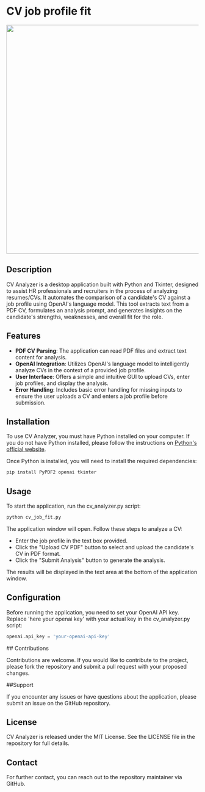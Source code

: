 # CV job profile fit


[<img src="https://img.youtube.com/vi/q90sRselN94/hqdefault.jpg" width="800" height="600"
/>](https://www.youtube.com/embed/q90sRselN94)



## Description

CV Analyzer is a desktop application built with Python and Tkinter, designed to assist HR professionals and recruiters in the process of analyzing resumes/CVs. It automates the comparison of a candidate's CV against a job profile using OpenAI's language model. This tool extracts text from a PDF CV, formulates an analysis prompt, and generates insights on the candidate's strengths, weaknesses, and overall fit for the role.

## Features

- **PDF CV Parsing**: The application can read PDF files and extract text content for analysis.
- **OpenAI Integration**: Utilizes OpenAI's language model to intelligently analyze CVs in the context of a provided job profile.
- **User Interface**: Offers a simple and intuitive GUI to upload CVs, enter job profiles, and display the analysis.
- **Error Handling**: Includes basic error handling for missing inputs to ensure the user uploads a CV and enters a job profile before submission.

## Installation

To use CV Analyzer, you must have Python installed on your computer. If you do not have Python installed, please follow the instructions on [Python's official website](https://www.python.org/downloads/).

Once Python is installed, you will need to install the required dependencies:

```bash
pip install PyPDF2 openai tkinter
```

## Usage

To start the application, run the cv_analyzer.py script:

```bash
python cv_job_fit.py
```

The application window will open. Follow these steps to analyze a CV:

- Enter the job profile in the text box provided.
- Click the "Upload CV PDF" button to select and upload the candidate's CV in PDF format.
- Click the "Submit Analysis" button to generate the analysis.

The results will be displayed in the text area at the bottom of the application window.

## Configuration

Before running the application, you need to set your OpenAI API key. Replace 'here your openai key' with your actual key in the cv_analyzer.py script:

```python
openai.api_key = 'your-openai-api-key'
```

## Contributions

Contributions are welcome. If you would like to contribute to the project, please fork the repository and submit a pull request with your proposed changes.

##Support

If you encounter any issues or have questions about the application, please submit an issue on the GitHub repository.

## License

CV Analyzer is released under the MIT License. See the LICENSE file in the repository for full details.

## Contact

For further contact, you can reach out to the repository maintainer via GitHub.
